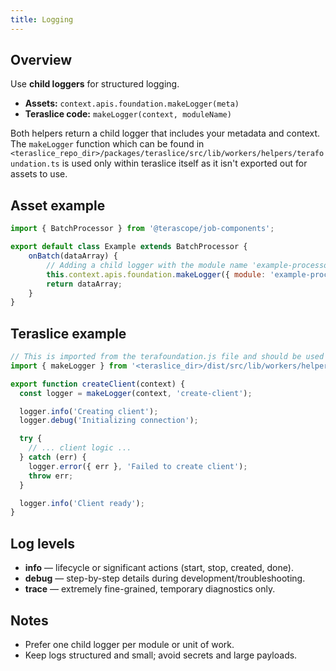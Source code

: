 ```yaml
---
title: Logging
---
```


## Overview

Use **child loggers** for structured logging.

- **Assets:** `context.apis.foundation.makeLogger(meta)`
- **Teraslice code:** `makeLogger(context, moduleName)`

Both helpers return a child logger that includes your metadata and context. The `makeLogger` function which can be found in `<teraslice_repo_dir>/packages/teraslice/src/lib/workers/helpers/terafoundation.ts` is used only within teraslice itself as it isn't exported out for assets to use.

## Asset example

```js
import { BatchProcessor } from '@terascope/job-components';

export default class Example extends BatchProcessor {
    onBatch(dataArray) {
        // Adding a child logger with the module name 'example-processor'
        this.context.apis.foundation.makeLogger({ module: 'example-processor'});
        return dataArray;
    }
}
```

## Teraslice example

```js
// This is imported from the terafoundation.js file and should be used when adding logs within teraslice
import { makeLogger } from '<teraslice_dir>/dist/src/lib/workers/helpers/terafoundation.js';

export function createClient(context) {
  const logger = makeLogger(context, 'create-client');

  logger.info('Creating client');
  logger.debug('Initializing connection');

  try {
    // ... client logic ...
  } catch (err) {
    logger.error({ err }, 'Failed to create client');
    throw err;
  }

  logger.info('Client ready');
}
```

## Log levels

- **info** — lifecycle or significant actions (start, stop, created, done).
- **debug** — step-by-step details during development/troubleshooting.
- **trace** — extremely fine-grained, temporary diagnostics only.

## Notes

- Prefer one child logger per module or unit of work.
- Keep logs structured and small; avoid secrets and large payloads.
